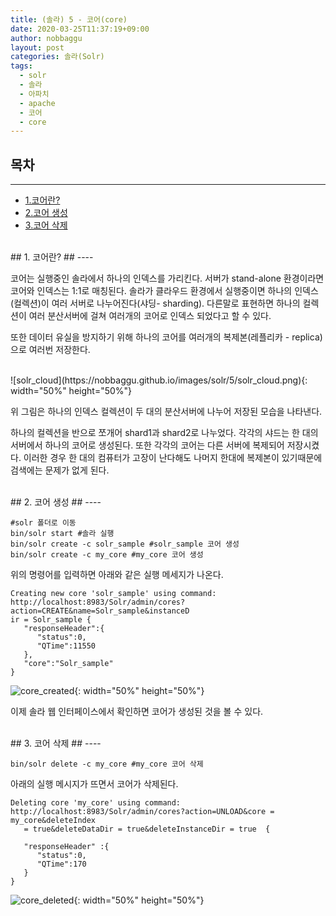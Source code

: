 ```yaml
---
title: (솔라) 5 - 코어(core)
date: 2020-03-25T11:37:19+09:00
author: nobbaggu
layout: post
categories: 솔라(Solr)
tags:
  - solr
  - 솔라
  - 아파치
  - apache
  - 코어
  - core
---
```


## 목차 ##
---
- [1.코어란?](#1)
- [2.코어 생성](#2)
- [3.코어 삭제](#3)

<br>
<a name="1"/>
## 1. 코어란? ##
----

코어는 실행중인 솔라에서 하나의 인덱스를 가리킨다. 서버가 stand-alone 환경이라면 코어와 인덱스는 1:1로 매칭된다. 솔라가 클라우드 환경에서 실행중이면 하나의 인덱스(컬렉션)이 여러 서버로 나누어진다(샤딩- sharding). 다른말로 표현하면 하나의 컬렉션이 여러 분산서버에 걸쳐 여러개의 코어로 인덱스 되었다고 할 수 있다.

또한 데이터 유실을 방지하기 위해 하나의 코어를 여러개의 복제본(레플리카 - replica)으로 여러번 저장한다.

<br>
![solr_cloud](https://nobbaggu.github.io/images/solr/5/solr_cloud.png){: width="50%" height="50%"}

위 그림은 하나의 인덱스 컬렉션이 두 대의 분산서버에 나누어 저장된 모습을 나타낸다.

하나의 컬렉션을 반으로 쪼개어 shard1과 shard2로 나누었다. 각각의 샤드는 한 대의 서버에서 하나의 코어로 생성된다. 또한 각각의 코어는 다른 서버에 복제되어 저장시켰다. 이러한 경우 한 대의 컴퓨터가 고장이 난다해도 나머지 한대에 복제본이 있기때문에 검색에는 문제가 없게 된다.

<br>
<a name="2"/>
## 2. 코어 생성 ##
----

~~~ console
#solr 폴더로 이동
bin/solr start #솔라 실행
bin/solr create -c solr_sample #solr_sample 코어 생성
bin/solr create -c my_core #my_core 코어 생성
~~~

위의 명령어를 입력하면 아래와 같은 실행 메세지가 나온다.

~~~ console
Creating new core 'solr_sample' using command: 
http://localhost:8983/Solr/admin/cores?action=CREATE&name=Solr_sample&instanceD 
ir = Solr_sample {  
   "responseHeader":{    
      "status":0,    
      "QTime":11550
   },  
   "core":"Solr_sample" 
} 
~~~

![core_created](https://nobbaggu.github.io/images/solr/5/core_created.png){: width="50%" height="50%"}

이제 솔라 웹 인터페이스에서 확인하면 코어가 생성된 것을 볼 수 있다.

<br>
<a name="3"/>
## 3. 코어 삭제 ##
----

~~~ console
bin/solr delete -c my_core #my_core 코어 삭제
~~~

아래의 실행 메시지가 뜨면서 코어가 삭제된다.

~~~ console
Deleting core 'my_core' using command: 
http://localhost:8983/Solr/admin/cores?action=UNLOAD&core = my_core&deleteIndex
   = true&deleteDataDir = true&deleteInstanceDir = true  {
   
   "responseHeader" :{    
      "status":0,    
      "QTime":170
   }
}
~~~

![core_deleted](https://nobbaggu.github.io/images/solr/5/core_deleted.png){: width="50%" height="50%"}
